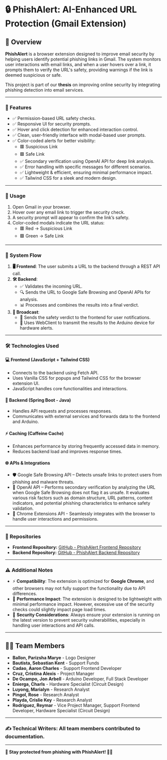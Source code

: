 # 🔒 PhishAlert: AI-Enhanced URL Protection (Gmail Extension)

## 📝 Overview
**PhishAlert** is a browser extension designed to improve email security by helping users identify potential phishing links in Gmail. The system monitors user interactions with email links, and when a user hovers over a link, it prompts them to verify the URL's safety, providing warnings if the link is deemed suspicious or safe.

This project is part of our **thesis** on improving online security by integrating phishing detection into email services.


---

### 🚀 Features
- ✅ Permission-based URL safety checks.
- ✅ Responsive UI for security prompts.
- ✅ Hover and click detection for enhanced interaction control.
- ✅ Clean, user-friendly interface with modal-based user prompts.
- ✅ Color-coded alerts for better visibility:
  - 🟥 Suspicious Link
  - 🟩 Safe Link
  - ✅ Secondary verification using OpenAI API for deep link analysis.
  - ✅ Error handling with specific messages for different scenarios.
  - ✅ Lightweight & efficient, ensuring minimal performance impact.
  - ✅ Tailwind CSS for a sleek and modern design.

---


### 🎯 Usage
1. Open Gmail in your browser.
2. Hover over any email link to trigger the security check.
3. A security prompt will appear to confirm the link’s safety.
4. Color-coded modals indicate the URL status:
   - 🟥 Red → Suspicious Link
   - 🟩 Green → Safe Link


---

### 🔁 System Flow
1. **🖥️ Frontend**: The user submits a URL to the backend through a REST API call.
2. **🛠️ Backend**:
    - ✅ Validates the incoming URL.
    - 🔍 Sends the URL to Google Safe Browsing and OpenAI APIs for analysis.
    - 📊 Processes and combines the results into a final verdict.
3. **📡 Broadcast**:
    - 📩 Sends the safety verdict to the frontend for user notifications.
    - 📡 Uses WebClient to transmit the results to the Arduino device for hardware alerts.

---

### 🛠 Technologies Used

#### 💻 Frontend (JavaScript + Tailwind CSS)
  - Connects to the backend using Fetch API.
  - Uses Vanilla CSS for popups and Tailwind CSS for the browser extension UI.
  - JavaScript handles core functionalities and interactions.

#### 🔧 Backend (Spring Boot - Java)
  - Handles API requests and processes responses.
  - Communicates with external services and forwards data to the frontend and Arduino.

#### ⚡ Caching (Caffeine Cache)
  - Enhances performance by storing frequently accessed data in memory.
  - Reduces backend load and improves response times.

#### 🌐 APIs & Integrations
  - 🛡 Google Safe Browsing API – Detects unsafe links to protect users from phishing and malware threats.
  - 🤖 OpenAI API – Performs secondary verification by analyzing the URL when Google Safe Browsing does not flag it as unsafe. It evaluates various risk factors such as domain structure, URL patterns, content indicators, and potential phishing characteristics to enhance safety validation.
  - 🧩 Chrome Extensions API - Seamlessly integrates with the browser to handle user interactions and permissions.


---

### 📂 Repositories
- **Frontend Repository:** [GitHub - PhishAlert Frontend Repository](https://github.com/JonArbell/phish-alert-frontend)  
- **Backend Repository:** [GitHub - PhishAlert Backend Repository](https://github.com/JonArbell/phish-alert-backend)


---


### ⚠️ Additional Notes
- ⚡ **Compatibility**: The extension is optimized for **Google Chrome**, and other browsers may not fully support the functionality due to API differences.
- 🚀 **Performance Impact**: The extension is designed to be lightweight with minimal performance impact. However, excessive use of the security checks could slightly impact page load times.
- 🔐 **Security Considerations**: Always ensure your extension is running on the latest version to prevent security vulnerabilities, especially in handling user interactions and API calls.


---


## 👨‍💻 Team Members
- **Ballon, Parizsha Marye** - Logo Designer
- **Bautista, Sebastian Kent** - Support Funds
- **Cadao, Aaron Charles** - Support Frontend Developer
- **Cruz, Cristina Alexis** - Project Manager
- **De Ocampo, Jon Arbell** - Arduino Developer, Full Stack Developer
- **Enierga, Charls** - Hardware Specialist (Circuit Design)
- **Luyong, Marialyn** - Research Analyst
- **Pingol, Rose** - Research Analyst
- **Playda, Crislie Key** - Research Analyst
- **Rodriguez, Reymar** - Vice Project Manager, Support Frontend Developer, Hardware Specialist (Circuit Design)


---

### ✍️ Technical Writers: All team members contributed to documentation.

---

**🚀 Stay protected from phishing with PhishAlert! 🔐💡**
